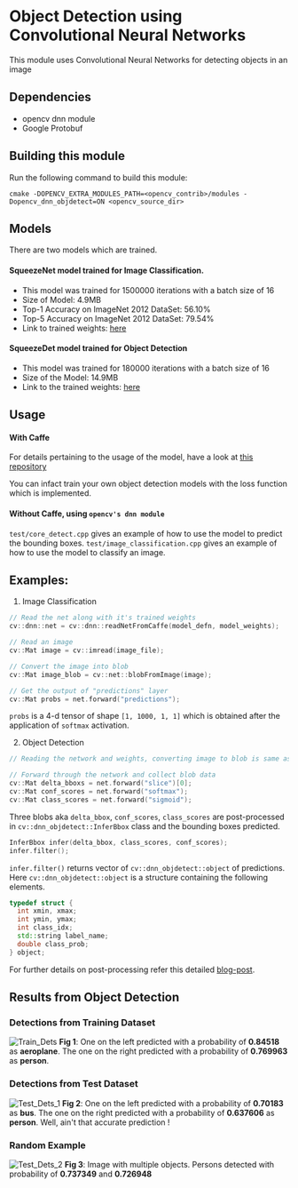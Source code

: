 # Object Detection using Convolutional Neural Networks

This module uses Convolutional Neural Networks for detecting objects in an image

## Dependencies
- opencv dnn module
- Google Protobuf

## Building this module
Run the following command to build this module:

```make
cmake -DOPENCV_EXTRA_MODULES_PATH=<opencv_contrib>/modules -Dopencv_dnn_objdetect=ON <opencv_source_dir>
```

## Models

There are two models which are trained.
#### SqueezeNet model trained for Image Classification.
- This model was trained for 1500000 iterations with a batch size of 16
- Size of Model: 4.9MB
- Top-1 Accuracy on ImageNet 2012 DataSet: 56.10%
- Top-5 Accuracy on ImageNet 2012 DataSet: 79.54%
- Link to trained weights: [here]()

#### SqueezeDet model trained for Object Detection
- This model was trained for 180000 iterations with a batch size of 16
- Size of the Model: 14.9MB
- Link to the trained weights: [here]()

## Usage

#### With Caffe
For details pertaining to the usage of the model, have a look at [this repository](https://github.com/kvmanohar22/caffe)

You can infact train your own object detection models with the loss function which is implemented.

#### Without Caffe, using `opencv's dnn module`
`test/core_detect.cpp` gives an example of how to use the model to predict the bounding boxes.
`test/image_classification.cpp` gives an example of how to use the model to classify an image.

## Examples:
1. Image Classification
```c++
// Read the net along with it's trained weights
cv::dnn::net = cv::dnn::readNetFromCaffe(model_defn, model_weights);

// Read an image
cv::Mat image = cv::imread(image_file);

// Convert the image into blob
cv::Mat image_blob = cv::net::blobFromImage(image);

// Get the output of "predictions" layer
cv::Mat probs = net.forward("predictions");

```
`probs` is a 4-d tensor of shape `[1, 1000, 1, 1]` which is obtained after the application of `softmax` activation.

2. Object Detection
```c++
// Reading the network and weights, converting image to blob is same as Image Classification example.

// Forward through the network and collect blob data
cv::Mat delta_bboxs = net.forward("slice")[0];
cv::Mat conf_scores = net.forward("softmax");
cv::Mat class_scores = net.forward("sigmoid");
```
Three blobs aka `delta_bbox`, `conf_scores`, `class_scores` are post-processed in `cv::dnn_objdetect::InferBbox` class and the bounding boxes predicted.

```c++
InferBbox infer(delta_bbox, class_scores, conf_scores);
infer.filter();
```

`infer.filter()` returns vector of `cv::dnn_objdetect::object` of predictions. Here `cv::dnn_objdetect::object` is a structure containing the following elements.

```c++
typedef struct {
  int xmin, xmax;
  int ymin, ymax;
  int class_idx;
  std::string label_name;
  double class_prob;
} object;

```
For further details on post-processing refer this detailed [blog-post](https://kvmanohar22.github.io/GSoC/).

## Results from Object Detection

### Detections from Training Dataset
![Train_Dets](https://github.com/kvmanohar22/opencv_contrib/blob/GSoC17_dnn_objdetect/modules/dnn_objdetect/tutorials/train_set_detections.jpg?raw=true)
**Fig 1**: One on the left predicted with a probability of **0.84518** as **aeroplane**. The one on the right predicted with a probability of **0.769963** as **person**.

### Detections from Test Dataset
![Test_Dets_1](https://github.com/kvmanohar22/opencv_contrib/blob/GSoC17_dnn_objdetect/modules/dnn_objdetect/tutorials/test_set_detections.jpg?raw=true)
**Fig 2**: One on the left predicted with a probability of **0.70183** as **bus**. The one on the right predicted with a probability of **0.637606** as **person**. Well, ain't that accurate prediction !

### Random Example
![Test_Dets_2](https://github.com/kvmanohar22/opencv_contrib/blob/GSoC17_dnn_objdetect/modules/dnn_objdetect/tutorials/random_test.png?raw=true)
**Fig 3**: Image with multiple objects. Persons detected with probability of **0.737349** and **0.726948**
